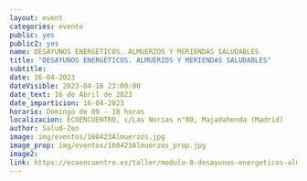 ```yaml
---
layout: event
categories: evento
public: yes
public2: yes
name: DESAYUNOS ENERGÉTICOS. ALMUERZOS Y MERIENDAS SALUDABLES
title: "DESAYUNOS ENERGÉTICOS. ALMUERZOS Y MERIENDAS SALUDABLES"
subtitle:
date: 16-04-2023
dateVisible: 2023-04-16 23:00:00
date_text: 16 de Abril de 2023
date_imparticion: 16-04-2023
horario: Domingo de 09 - 18 horas
localizacion: ECOENCUENTRO, c/Las Norias n°80, Majadahonda (Madrid)
author: Salud-Zen
image: img/eventos/160423Almuerzos.jpg
image_prop: img/eventos/160423Almuerzos_prop.jpg
image2:
link: https://ecoencuentro.es/taller/modulo-8-desayunos-energeticos-almuerzos-y-meriendas-saludables/
---
```

